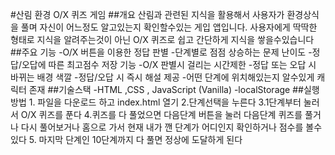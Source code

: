 #산림 환경 O/X 퀴즈 게임
##개요 산림과 관련된 지식을 활용해서 사용자가 환경상식을 풀며 자신이 어느정도 알고있는지 확인할수있는 게입 앱입니다. 사용자에게 딱딱한 형태로 지식을 알려주는것이 아닌 O/X 퀴즈로 쉽고 간단하게 지식을 쌓을수있습니다
##주요 기능 -O/X 버튼을 이용한 정답 판별  -단계별로 점점 상승하는 문제 난이도  -정답/오답에 따른 최고점수 저장 기능  -O/X 판별시 걸리는 시간제한  -정답 또는 오답 시 바뀌는 배경 색깔  -정답/오답 시 즉시 해설 제공  -어떤 단계에 위치해있는지 알수있게 캐릭터 존재
##기술스택  -HTML ,CSS , JavaScript (Vanilla)   -localStorage
##실행방법  1. 파일을 다운로드 하고 index.html 열기  2.단계선택을 누른다  3.1단계부터 눌러서 O/X 퀴즈를 푼다   4.퀴즈를 다 풀었으면 다음단계 버튼을 눌러 다음단계 퀴즈를 풀거나 다시 풀어보거나 홈으로 가서 현재 내가 깬 단계가 어디인지 확인하거나 점수를 볼수있다 5. 마지막 단계인 10단계까지 다 풀면 정상에 도달하게 된다